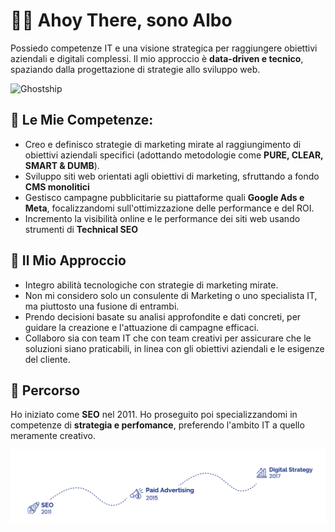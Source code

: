 # 👨‍💻  Ahoy There, sono Albo
Possiedo competenze IT e una visione strategica per raggiungere obiettivi aziendali e digitali complessi. 
Il mio approccio è **data-driven e tecnico**, spaziando dalla progettazione di strategie allo sviluppo web.

![Ghostship](https://media.giphy.com/media/DshCX0b1mBobu/giphy.gif)

## 🧰 Le Mie Competenze:
- Creo e definisco strategie di marketing mirate al raggiungimento di obiettivi aziendali specifici (adottando metodologie come **PURE, CLEAR, SMART & DUMB**).
- Sviluppo siti web orientati agli obiettivi di marketing, sfruttando a fondo **CMS monolitici**
- Gestisco campagne pubblicitarie su piattaforme quali **Google Ads e Meta**, focalizzandomi sull'ottimizzazione delle performance e del ROI.
- Incremento la visibilità online e le performance dei siti web usando strumenti di **Technical SEO**

## 🧪 Il Mio Approccio
- Integro abilità tecnologiche con strategie di marketing mirate.
- Non mi considero solo un consulente di Marketing o uno specialista IT, ma piuttosto una fusione di entrambi.
- Prendo decisioni basate su analisi approfondite e dati concreti, per guidare la creazione e l'attuazione di campagne efficaci.
- Collaboro sia con team IT che con team creativi per assicurare che le soluzioni siano praticabili, in linea con gli obiettivi aziendali e le esigenze del cliente.

## 📝 Percorso
Ho iniziato come **SEO** nel 2011. Ho proseguito poi specializzandomi in competenze di **strategia e perfomance**, preferendo l'ambito IT a quello meramente creativo. 

![Path](img/cv-path.png)

  


